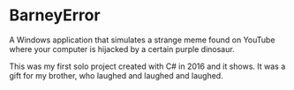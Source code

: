 # BarneyError
A Windows application that simulates a strange meme found on YouTube where your computer is hijacked by a certain purple dinosaur.

This was my first solo project created with C# in 2016 and it shows. It was a gift for my brother, who laughed and laughed and laughed.

